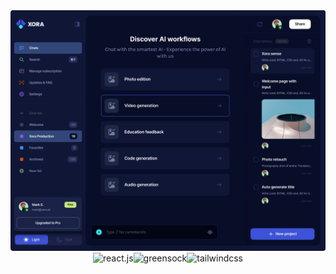 <img src="public/images/screen.jpg"/>
<div dir="auto" style="display:flex; justify-content:center;">
    <img src="https://camo.githubusercontent.com/04b550bbd4f85cc6ac53aaf7ec71164d33792da75e07d0d566a43aa74f7d7977/68747470733a2f2f696d672e736869656c64732e696f2f62616467652f2d52656163745f4a532d626c61636b3f7374796c653d666f722d7468652d6261646765266c6f676f436f6c6f723d7768697465266c6f676f3d726561637426636f6c6f723d363144414642" alt="react.js" data-canonical-src="https://img.shields.io/badge/-React_JS-black?style=for-the-badge&amp;logoColor=white&amp;logo=react&amp;color=61DAFB" style="max-width: 100%;">
   <img src="https://camo.githubusercontent.com/08fce47b03ba015377ea8bc5f6df9c2335569ba7517ab3915d01474ecf0adc89/68747470733a2f2f696d672e736869656c64732e696f2f62616467652f2d475341502d626c61636b3f7374796c653d666f722d7468652d6261646765266c6f676f436f6c6f723d7768697465266c6f676f3d677265656e736f636b26636f6c6f723d383843453032" alt="greensock" data-canonical-src="https://img.shields.io/badge/-GSAP-black?style=for-the-badge&amp;logoColor=white&amp;logo=greensock&amp;color=88CE02" style="max-width: 100%;">
   <img src="https://camo.githubusercontent.com/93bafe03a143d759a2983be7cd132f70a6a186233ca455f08f3f198adb3d2381/68747470733a2f2f696d672e736869656c64732e696f2f62616467652f2d5461696c77696e645f4353532d626c61636b3f7374796c653d666f722d7468652d6261646765266c6f676f436f6c6f723d7768697465266c6f676f3d7461696c77696e6463737326636f6c6f723d303642364434" alt="tailwindcss" data-canonical-src="https://img.shields.io/badge/-Tailwind_CSS-black?style=for-the-badge&amp;logoColor=white&amp;logo=tailwindcss&amp;color=06B6D4" style="max-width: 100%;">
  </div>
